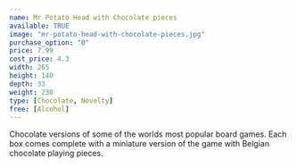 ```yaml
---
name: Mr Potato Head with Chocolate pieces
available: TRUE
image: "mr-potato-head-with-chocolate-pieces.jpg"
purchase_option: "0"
price: 7.99
cost_price: 4.3
width: 265
height: 140
depth: 33
weight: 230
type: [Chocolate, Novelty]
free: [Alcohol]
---
```

Chocolate versions of some of the worlds most popular board games. Each box comes complete with a miniature version of the game with Belgian chocolate playing pieces.